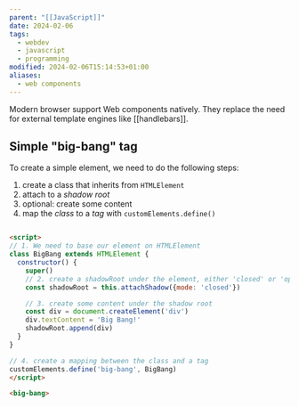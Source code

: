 ```yaml
---
parent: "[[JavaScript]]"
date: 2024-02-06
tags:
  - webdev
  - javascript
  - programming
modified: 2024-02-06T15:14:53+01:00
aliases:
  - web components
---
```


Modern browser support Web components natively. They replace the need for external template engines like [[handlebars]]. 

## Simple "big-bang" tag

To create a simple element, we need to do the following steps:
1. create a class that inherits from `HTMLElement`
2. attach to a *shadow root*
3. optional: create some content
4. map the *class* to a *tag* with `customElements.define()`

```html

<script>
// 1. We need to base our element on HTMLElement
class BigBang extends HTMLElement {
  constructor() {
    super()
    // 2. create a shadowRoot under the element, either 'closed' or 'opened'
    const shadowRoot = this.attachShadow({mode: 'closed'})

	// 3. create some content under the shadow root
	const div = document.createElement('div')
	div.textContent = 'Big Bang!'
	shadowRoot.append(div)
  }
}

// 4. create a mapping between the class and a tag
customElements.define('big-bang', BigBang)
</script>

<big-bang>

```

